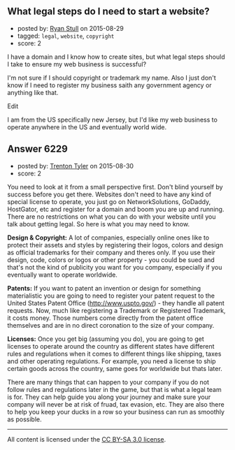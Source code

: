 ## What legal steps do I need to start a website?

- posted by: [Ryan Stull](https://stackexchange.com/users/332652/ryan-stull) on 2015-08-29
- tagged: `legal`, `website`, `copyright`
- score: 2

I have a domain and I know how to create sites, but what legal steps should I take to ensure my web business is successful?

I'm not sure if I should copyright or trademark my name. Also I just don't know if I need to register my business saith any government agency or anything like that.


Edit

I am from the US specifically new Jersey, but I'd like my web business to operate anywhere in the US and eventually world wide.


## Answer 6229

- posted by: [Trenton Tyler](https://stackexchange.com/users/6828026/trenton-tyler) on 2015-08-30
- score: 2

You need to look at it from a small perspective first. Don't blind yourself by success before you get there. Websites don't need to have any kind of special license to operate, you just go on NetworkSolutions, GoDaddy, HostGator, etc and register for a domain and boom you are up and running. There are no restrictions on what you can do with your website until you talk about getting legal. So here is what you may need to know.

**Design & Copyright:** A lot of companies, especially online ones like to protect their assets and styles by registering their logos, colors and design as official trademarks for their company and theres only. If you use their design, code, colors or logos or other property - you could be sued and that's not the kind of publicity you want for you company, especially if you eventually want to operate worldwide. 

**Patents:** If you want to patent an invention or design for something materialistic you are going to need to register your patent request to the United States Patent Office (http://www.uspto.gov/) - they handle all patent requests. Now, much like registering a Trademark or Registered Trademark, it costs money. Those numbers come directly from the patent office themselves and are in no direct coronation to the size of your company. 

**Licenses:** Once you get big (assuming you do), you are going to get licenses to operate around the country as different states have different rules and regulations when it comes to different things like shipping, taxes and other operating regulations. For example, you need a license to ship certain goods across the country, same goes for worldwide but thats later. 

There are many things that can happen to your company if you do not follow rules and regulations later in the game, but that is what a legal team is for. They can help guide you along your journey and make sure your company will never be at risk of fruad, tax evasion, etc. They are also there to help you keep your ducks in a row so your business can run as smoothly as possible.





---

All content is licensed under the [CC BY-SA 3.0 license](https://creativecommons.org/licenses/by-sa/3.0/).
